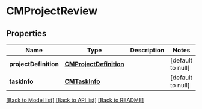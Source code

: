 # CMProjectReview
## Properties

| Name | Type | Description | Notes |
|------------ | ------------- | ------------- | -------------|
| **projectDefinition** | [**CMProjectDefinition**](CMProjectDefinition.md) |  | [default to null] |
| **taskInfo** | [**CMTaskInfo**](CMTaskInfo.md) |  | [default to null] |

[[Back to Model list]](../README.md#documentation-for-models) [[Back to API list]](../README.md#documentation-for-api-endpoints) [[Back to README]](../README.md)

